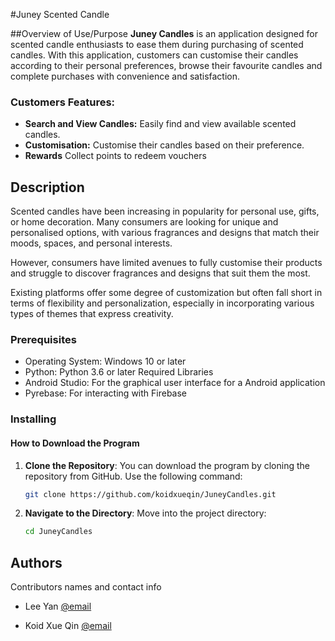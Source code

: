 #Juney Scented Candle

##Overview of Use/Purpose
**Juney Candles** is an application designed for scented candle enthusiasts to ease them during purchasing of scented candles. With this application, customers can customise their candles according to their personal preferences, browse their favourite candles and complete purchases with convenience and satisfaction.
### Customers Features:
- **Search and View Candles:** Easily find and view available scented candles.
- **Customisation:** Customise their candles based on their preference.
- **Rewards** Collect points to redeem vouchers

## Description

Scented candles have been increasing in popularity for personal use, gifts, or home decoration. Many consumers are looking for unique and personalised options, with various fragrances and designs that match their moods, spaces, and personal interests. 

However, consumers have limited avenues to fully customise their products and struggle to discover fragrances and designs that suit them the most. 

Existing platforms offer some degree of customization but often fall short in terms of flexibility and personalization, especially in incorporating various types of themes that express creativity. 


### Prerequisites
- Operating System: Windows 10 or later
- Python: Python 3.6 or later
Required Libraries
- Android Studio: For the graphical user interface for a Android application
- Pyrebase: For interacting with Firebase

### Installing

#### How to Download the Program

1. **Clone the Repository**:
   You can download the program by cloning the repository from GitHub. Use the following command:

   ```bash
   git clone https://github.com/koidxueqin/JuneyCandles.git
   ```

2. **Navigate to the Directory**:
   Move into the project directory:

   ```bash
   cd JuneyCandles
   ```



## Authors

Contributors names and contact info

- Lee Yan [@email](p22013987@student.newinti.edu.my)

- Koid Xue Qin [@email](p21013129@student.newinti.edu.my)
